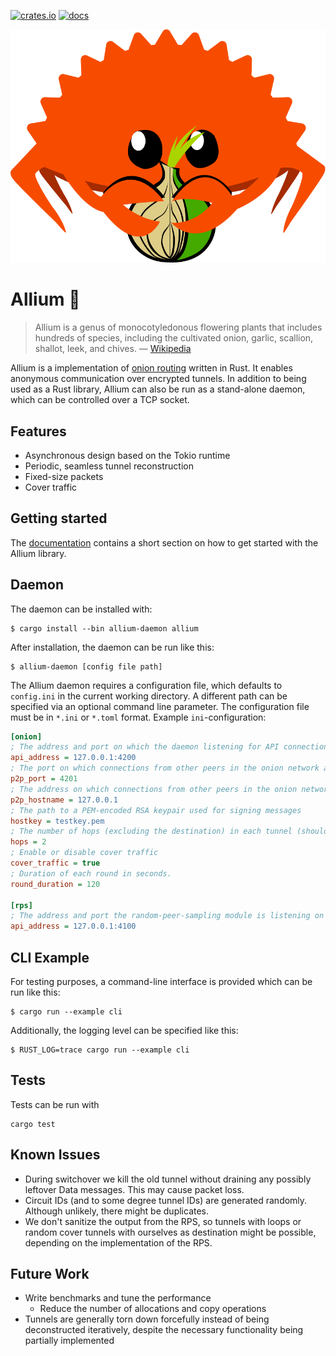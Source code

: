 [![crates.io](https://img.shields.io/crates/v/allium.svg)](https://crates.io/crates/allium)
[![docs](https://docs.rs/allium/badge.svg)](https://docs.rs/allium)

![logo](logo.svg)

Allium 🧅
=========

> Allium is a genus of monocotyledonous flowering plants that includes hundreds of species, including the cultivated onion, garlic, scallion, shallot, leek, and chives.
> — [Wikipedia](https://en.wikipedia.org/wiki/Allium)

Allium is a implementation of [onion routing](https://en.wikipedia.org/wiki/Onion_routing) written in Rust.
It enables anonymous communication over encrypted tunnels.
In addition to being used as a Rust library, Allium can also be run as a stand-alone daemon, which can be controlled over a TCP socket.

## Features

- Asynchronous design based on the Tokio runtime
- Periodic, seamless tunnel reconstruction
- Fixed-size packets
- Cover traffic

## Getting started

The [documentation](https://docs.rs/allium/#getting-started) contains a short section on how to get started with the Allium library.

## Daemon

The daemon can be installed with:

```
$ cargo install --bin allium-daemon allium
```

After installation, the daemon can be run like this:

```
$ allium-daemon [config file path]
```

The Allium daemon requires a configuration file, which defaults to `config.ini` in the current working directory.
A different path can be specified via an optional command line parameter.
The configuration file must be in `*.ini` or `*.toml` format.
Example `ini`-configuration:
```ini
[onion]
; The address and port on which the daemon listening for API connections
api_address = 127.0.0.1:4200
; The port on which connections from other peers in the onion network are accepted
p2p_port = 4201
; The address on which connections from other peers in the onion network are accepted
p2p_hostname = 127.0.0.1
; The path to a PEM-encoded RSA keypair used for signing messages
hostkey = testkey.pem
; The number of hops (excluding the destination) in each tunnel (should be at least 2)
hops = 2
; Enable or disable cover traffic
cover_traffic = true
; Duration of each round in seconds.
round_duration = 120 

[rps]
; The address and port the random-peer-sampling module is listening on
api_address = 127.0.0.1:4100
```

## CLI Example
For testing purposes, a command-line interface is provided which can be run like this:
```
$ cargo run --example cli
```
Additionally, the logging level can be specified like this:
```
$ RUST_LOG=trace cargo run --example cli
```

## Tests
Tests can be run with
```
cargo test
```

## Known Issues
* During switchover we kill the old tunnel without draining any possibly leftover Data messages. This may cause packet loss.
* Circuit IDs (and to some degree tunnel IDs) are generated randomly. Although unlikely, there might be duplicates.
* We don't sanitize the output from the RPS, so tunnels with loops or random cover tunnels with ourselves as destination might be possible, depending on the implementation of the RPS.

## Future Work
* Write benchmarks and tune the performance
    * Reduce the number of allocations and copy operations
* Tunnels are generally torn down forcefully instead of being deconstructed iteratively, despite the necessary functionality being partially implemented